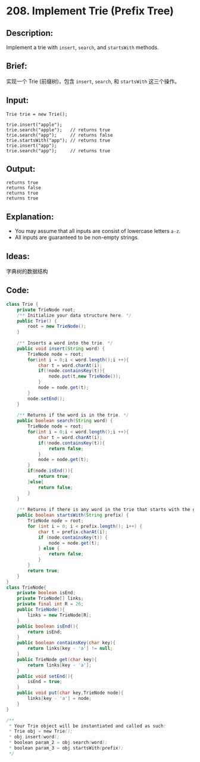 # 208. Implement Trie (Prefix Tree)

## Description:

Implement a trie with `insert`, `search`, and `startsWith` methods.

## Brief:

实现一个 Trie (前缀树)，包含 `insert`, `search`, 和 `startsWith` 这三个操作。

## Input:

```
Trie trie = new Trie();

trie.insert("apple");
trie.search("apple");   // returns true
trie.search("app");     // returns false
trie.startsWith("app"); // returns true
trie.insert("app");   
trie.search("app");     // returns true
```

## Output:

```
returns true
returns false
returns true
returns true
```

## Explanation:

- You may assume that all inputs are consist of lowercase letters `a-z`.
- All inputs are guaranteed to be non-empty strings.

## Ideas:

字典树的数据结构

## Code:

```java
class Trie {
    private TrieNode root;
    /** Initialize your data structure here. */
    public Trie() {
        root = new TrieNode();
    }
    
    /** Inserts a word into the trie. */
    public void insert(String word) {
        TrieNode node = root;
        for(int i = 0;i < word.length();i ++){
            char t = word.charAt(i);
            if(!node.containsKey(t)){
                node.put(t,new TrieNode());
            }
            node = node.get(t);
        }
        node.setEnd();
    }
    
    /** Returns if the word is in the trie. */
    public boolean search(String word) {
        TrieNode node = root;
        for(int i = 0;i < word.length();i ++){
            char t = word.charAt(i);
            if(!node.containsKey(t)){
                return false;
            }
            node = node.get(t);
        }
        if(node.isEnd()){
            return true;
        }else{
            return false;
        }
    }
    
    /** Returns if there is any word in the trie that starts with the given prefix. */
    public boolean startsWith(String prefix) {
        TrieNode node = root;
        for (int i = 0; i < prefix.length(); i++) {
            char t = prefix.charAt(i);
            if (node.containsKey(t)) {
                node = node.get(t);
            } else {
                return false;
            }
        }
        return true;
    }
}
class TrieNode{
    private boolean isEnd;
    private TrieNode[] links;
    private final int R = 26;    
    public TrieNode(){
        links = new TrieNode[R];
    }
    public boolean isEnd(){
        return isEnd;
    }
    public boolean containsKey(char key){
        return links[key - 'a'] != null;
    }
    public TrieNode get(char key){
        return links[key - 'a'];
    }
    public void setEnd(){
        isEnd = true;
    }
    public void put(char key,TrieNode node){
        links[key - 'a'] = node;
    }
}

/**
 * Your Trie object will be instantiated and called as such:
 * Trie obj = new Trie();
 * obj.insert(word);
 * boolean param_2 = obj.search(word);
 * boolean param_3 = obj.startsWith(prefix);
 */
```


